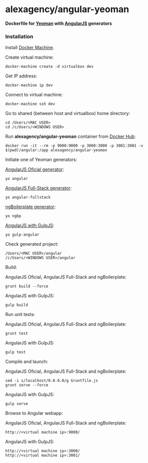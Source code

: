 alexagency/angular-yeoman
==========================

**Dockerfile for [Yeoman](http://yeoman.io/) with [AngularJS](https://angularjs.org/) generators**

### Installation

Install [Docker Machine](https://docs.docker.com/machine/install-machine/).

Create virtual machine:
```
docker-machine create -d virtualbox dev
```

Get IP address:
```
docker-machine ip dev
```

Connect to virtual machine:
```
docker-machine ssh dev
```

Go to shared (between host and virtualbox) home directory:
```
cd /Users/<MAC USER>
cd /c/Users/<WINDOWS USER>
```

Run **alexagency/angular-yeoman** container from [Docker Hub](https://hub.docker.com/r/alexagency/angular-yeoman/):
```
docker run -it --rm -p 9000:9000 -p 3000:3000 -p 3001:3001 -v $(pwd)/angular:/app alexagency/angular-yeoman
```

Initiate one of Yeoman generators:

[AngularJS Oficial generator](https://github.com/yeoman/generator-angular):
```
yo angular
```

[AngularJS Full-Stack generator](https://github.com/DaftMonk/generator-angular-fullstack):
```
yo angular-fullstack
```

[ngBoilerplate generator](https://github.com/thardy/generator-ngbp):
```
yo ngbp
```

[AngularJS with GulpJS](https://github.com/Swiip/generator-gulp-angular):
```
yo gulp-angular
```

Check generated project:
```
/Users/<MAC USER>/angular
/c/Users/<WINDOWS USER>/angular
```

Build:

AngularJS Oficial, AngularJS Full-Stack and ngBoilerplate:
```
grunt build --force
```

AngularJS with GulpJS:
```
gulp build
```

Run unit tests:

AngularJS Oficial, AngularJS Full-Stack and ngBoilerplate:
```
grunt test
```

AngularJS with GulpJS:
```
gulp test
```

Compile and launch:

AngularJS Oficial, AngularJS Full-Stack and ngBoilerplate:
```
sed -i s/localhost/0.0.0.0/g Gruntfile.js
grunt serve --force
```

AngularJS with GulpJS:
```
gulp serve
```

Browse to Angular webapp:

AngularJS Oficial, AngularJS Full-Stack and ngBoilerplate:
```
http://<virtual machine ip>:9000/
```

AngularJS with GulpJS:
```
http://<virtual machine ip>:3000/
http://<virtual machine ip>:3001/
```
